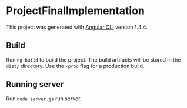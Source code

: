 # ProjectFinalImplementation

This project was generated with [Angular CLI](https://github.com/angular/angular-cli) version 1.4.4.

## Build

Run `ng build` to build the project. The build artifacts will be stored in the `dist/` directory. Use the `-prod` flag for a production build.

## Running server

Run `node server.js` run server.
